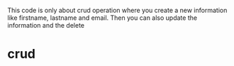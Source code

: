 This code is only about crud operation where you create a new information like firstname, lastname and email. Then you can also update the information and the delete

# crud
